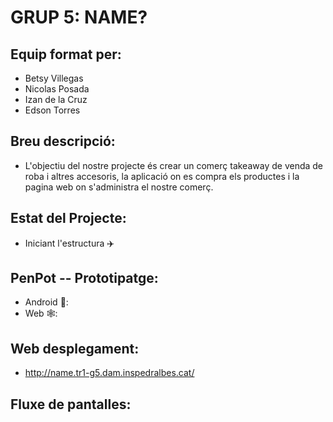 # GRUP 5: NAME?

## Equip format per:
* Betsy Villegas
* Nicolas Posada
* Izan de la Cruz
* Edson Torres

## Breu descripció:
* L'objectiu del nostre projecte és crear un comerç takeaway de venda de roba i altres accesoris, la aplicació on es compra els productes i la pagina web on s'administra el nostre comerç.

## Estat del Projecte:
* Iniciant l'estructura ✈️

## PenPot -- Prototipatge:
* Android 🤖:
* Web 🕸️:

## Web desplegament:
* http://name.tr1-g5.dam.inspedralbes.cat/ 

## Fluxe de pantalles:
